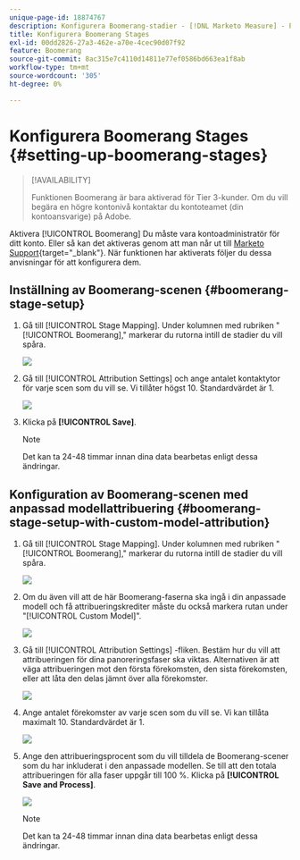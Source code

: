 ```yaml
---
unique-page-id: 18874767
description: Konfigurera Boomerang-stadier - [!DNL Marketo Measure] - Produktdokumentation
title: Konfigurera Boomerang Stages
exl-id: 00dd2826-27a3-462e-a70e-4cec90d07f92
feature: Boomerang
source-git-commit: 8ac315e7c4110d14811e77ef0586bd663ea1f8ab
workflow-type: tm+mt
source-wordcount: '305'
ht-degree: 0%

---
```


# Konfigurera Boomerang Stages {#setting-up-boomerang-stages}

>[!AVAILABILITY]
>
>Funktionen Boomerang är bara aktiverad för Tier 3-kunder. Om du vill begära en högre kontonivå kontaktar du kontoteamet (din kontoansvarige) på Adobe.

Aktivera [!UICONTROL Boomerang] Du måste vara kontoadministratör för ditt konto. Eller så kan det aktiveras genom att man når ut till [Marketo Support](https://nation.marketo.com/t5/support/ct-p/Support){target="_blank"}. När funktionen har aktiverats följer du dessa anvisningar för att konfigurera dem.

## Inställning av Boomerang-scenen {#boomerang-stage-setup}

1. Gå till [!UICONTROL Stage Mapping]. Under kolumnen med rubriken &quot;[!UICONTROL Boomerang],&quot; markerar du rutorna intill de stadier du vill spåra.

   ![](assets/1-2.png)

1. Gå till [!UICONTROL Attribution Settings] och ange antalet kontaktytor för varje scen som du vill se. Vi tillåter högst 10. Standardvärdet är 1.

   ![](assets/2-2.png)

1. Klicka på **[!UICONTROL Save]**.

   >[!NOTE]
   >
   >Det kan ta 24-48 timmar innan dina data bearbetas enligt dessa ändringar.

## Konfiguration av Boomerang-scenen med anpassad modellattribuering {#boomerang-stage-setup-with-custom-model-attribution}

1. Gå till [!UICONTROL Stage Mapping]. Under kolumnen med rubriken &quot;[!UICONTROL Boomerang],&quot; markerar du rutorna intill de stadier du vill spåra.

   ![](assets/3-1.png)

1. Om du även vill att de här Boomerang-faserna ska ingå i din anpassade modell och få attribueringskrediter måste du också markera rutan under &quot;[!UICONTROL Custom Model]&quot;.

   ![](assets/4-1.png)

1. Gå till [!UICONTROL Attribution Settings] -fliken. Bestäm hur du vill att attribueringen för dina panoreringsfaser ska viktas. Alternativen är att väga attribueringen mot den första förekomsten, den sista förekomsten, eller att låta den delas jämnt över alla förekomster.

   ![](assets/5-1.png)

1. Ange antalet förekomster av varje scen som du vill se. Vi kan tillåta maximalt 10. Standardvärdet är 1.

   ![](assets/6-1.png)

1. Ange den attribueringsprocent som du vill tilldela de Boomerang-scener som du har inkluderat i den anpassade modellen. Se till att den totala attribueringen för alla faser uppgår till 100 %. Klicka på **[!UICONTROL Save and Process]**.

   ![](assets/7-1.png)

   >[!NOTE]
   >
   >Det kan ta 24-48 timmar innan dina data bearbetas enligt dessa ändringar.
